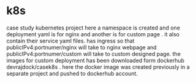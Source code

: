 # k8s
case study kubernetes project
here a namespace is created and one deployment yaml is for nginx  and another is for custom page . it also contain their service yaml files. has ingress so that publicIPv4:portnumer/nginx will take to nginx webpage and publicIPv4:portnumer/custom will take to custom designed page.
the images for custom deployment has been downloaded form dockerhub devrajdock/casek8s . here the docker image was created previously in a separate project and pushed to dockerhub account.
